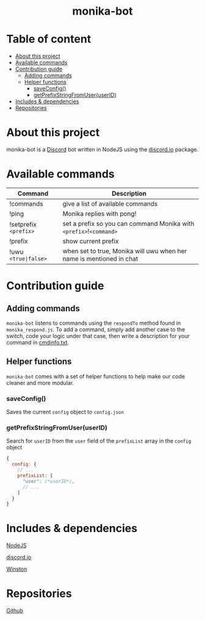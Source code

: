 <b><h1 align="center">monika-bot</h1></b>

<h1>Table of content</h1>

- [About this project](#about-this-project)
- [Available commands](#available-commands)
- [Contribution guide](#contribution-guide)
  - [Adding commands](#adding-commands)
  - [Helper functions](#helper-functions)
    - [saveConfig()](#saveconfig)
    - [getPrefixStringFromUser(userID)](#getprefixstringfromuseruserid)
- [Includes & dependencies](#includes--dependencies)
- [Repositories](#repositories)

# About this project

monika-bot is a [Discord](https://www.discordapp.com) bot written in NodeJS using the [discord.io](https://www.npmjs.com/package/discord.io) package.

# Available commands
| Command               | Description                                                          |
| --------------------- | -------------------------------------------------------------------- |
| !commands             | give a list of available commands                                    |
| !ping                 | Monika replies with pong!                                            |
| !setprefix `<prefix>` | set a prefix so you can command Monika with `<prefix>`!`<command>`   |
| !prefix               | show current prefix                                                  |
| !uwu `<true\|false>`   | when set to true, Monika will uwu when her name is mentioned in chat |

# Contribution guide

## Adding commands

`monika-bot` listens to commands using the `respondTo` method found in `monika_respond.js`.
To add a command, simply add another case to the switch, code your logic under that case, then write a description for your command in [cmdinfo.txt](./cmdinfo.txt).

## Helper functions

`monika-bot` comes with a set of helper functions to help make our code cleaner and more modular.

### saveConfig()

Saves the current `config` object to `config.json`

### getPrefixStringFromUser(userID)

Search for `userID` from the `user` field of the `prefixList` array in the `config` object
```js
{
  config: {
    // ...
    prefixList: [
      "user": /*userID*/,
      // ...
    ]
  }
}
```

# Includes & dependencies
[NodeJS](https://nodejs.org/)

[discord.io](https://www.npmjs.com/package/discord.io)

[Winston](https://www.npmjs.com/package/winston)



# Repositories

[Github](https://github.com/genesisrhapsodos98/monika-bot)
